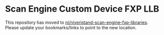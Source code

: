 # Scan Engine Custom Device FXP LLB

This repository has moved to [ni/niveristand-scan-engine-fxp-libraries](https://github.com/ni/niveristand-scan-engine-fxp-libraries). Please update your bookmarks/links to point to the new location.